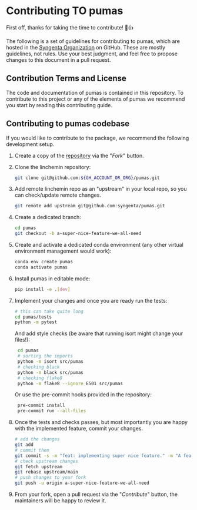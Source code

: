# Contributing TO pumas

First off, thanks for taking the time to contribute! :tada::+1:

The following is a set of guidelines for contributing to pumas, which are hosted in the [Syngenta Organization](https://github.com/syngenta) on GitHub.
These are mostly guidelines, not rules. Use your best judgment, and feel free to propose changes to this document in a pull request.

## Contribution Terms and License

The code and documentation of pumas is contained in this repository. To contribute
to this project or any of the elements of pumas we recommend you start by reading this
contributing guide.

## Contributing to pumas codebase

If you would like to contribute to the package, we recommend the following development setup.

1. Create a copy of the [repository](https://github.com/syngenta/pumas) via the "_Fork_" button.

2. Clone the linchemin repository:

    ```sh
    git clone git@github.com:${GH_ACCOUNT_OR_ORG}/pumas.git
    ```

3. Add remote linchemin repo as an "upstream" in your local repo, so you can check/update remote changes.

   ```sh
   git remote add upstream git@github.com:syngenta/pumas.git
   ```

4. Create a dedicated branch:

    ```sh
    cd pumas
    git checkout -b a-super-nice-feature-we-all-need
    ```

5. Create and activate a dedicated conda environment (any other virtual environment management would work):

    ```sh
    conda env create pumas
    conda activate pumas
    ```

6. Install pumas in editable mode:

    ```sh
    pip install -e .[dev]
    ```

7. Implement your changes and once you are ready run the tests:

    ```sh
    # this can take quite long
    cd pumas/tests
    python -m pytest
    ```

   And add style checks (be aware that running isort might change your files!):
   ```sh
    cd pumas
    # sorting the imports
    python -m isort src/pumas
    # checking black
    python -m black src/pumas
    # checking flake8
    python -m flake8 --ignore E501 src/pumas
    ```
   Or use the pre-commit hooks provided in the repository:
   ```sh
    pre-commit install
    pre-commit run --all-files
    ```


8. Once the tests and checks passes, but most importantly you are happy with the implemented feature, commit your changes.

    ```sh
    # add the changes
    git add
    # commit them
    git commit -s -m "feat: implementing super nice feature." -m "A feature we all need."
    # check upstream changes
    git fetch upstream
    git rebase upstream/main
    # push changes to your fork
    git push -u origin a-super-nice-feature-we-all-need
    ```

9. From your fork, open a pull request via the "_Contribute_" button, the maintainers will be happy to review it.
